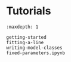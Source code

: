 # Tutorials

```{toctree}
:maxdepth: 1

getting-started
fitting-a-line
writing-model-classes
fixed-parameters.ipynb
```
